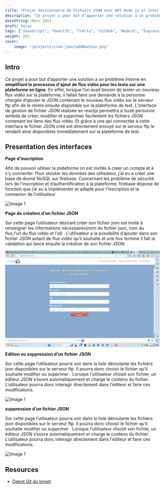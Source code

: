 ```yaml
---
title: "Projet Gestionnaire de Fichiers JSON avec API Node.js et Interface React.js"
description: "Ce projet a pour but d’apporter une solution a un problème interne a l'entreprise dans laquelle j'ai effectuer mon stage en simplifiant le processus d'ajout de flux vidéo pour les tests sur une plateforme en ligne"
dateString: Mars 2023 
draft: false
tags: ["JavaScript", "ReactJS", "Trello", "GitHub", "NodeJS", "ExpressJS"]
weight: 201
cover:
    image: "/projects/crud-json/addNewJson.png"
---
```


## Intro
Ce projet a pour but d’apporter une solution a un problème interne en **simplifiant le processus d'ajout de flux vidéo pour les tests sur une plateforme en ligne**. En effet, lorsque l’on avait besoin de tester un nouveau flux vidéo sur la plateforme, il fallait faire une demande à la personne chargée d’ajouter le JSON  contenant le nouveau  flux vidéo sur le serveur ftp afin de le rentre ensuite disponible sur la plateforme de test. L’interface de gestion de fichier JSON  réalisée en reactjs permettra à toute personne lambda  de créer, modifier et supprimer facilement les fichiers JSON contenant les liens des flux vidéo. Et grâce à une api connectée à cette interface le fichier JSON créé est directement envoyé sur le serveur ftp le rendant ainsi disponibles immédiatement sur la plateforme de test. 

## Presentation des interfaces

 **Page d'inscription** 

Afin de pouvoir utiliser la plateforme on est invités à créer un compte et à s'y connecter. Pour stocker les données des utilisateur, j’ai eu a créer une base de donné
NoSQL sur firebase.
Concernant les problème de sécurité lors de l'inscription et  d’authentification à la plateforme, firebase dispose de fonction que j’ai eu à implémenter et adapté pour l'inscription et la connexion de l’utilisateur


<!-- ![](/projects/crud-json/register.png) ![](/projects/crud-json/register_function.png) -->
<div style="display: flex; justify-content: space-between;">
    <img src="/projects/crud-json/register.png" id="register_img" alt="Image 1" width="100%">
    <img src="/projects/crud-json/register_function.png" id="register_function_img" style="display: none;" alt="Image 2" width="100%">
</div>

<script>
    document.getElementById('register_img').addEventListener('mouseover', (e) => {
        e.target.style.display='none'
        document.getElementById('register_function_img').style.display='block'
    })

     document.getElementById('register_img').addEventListener('mouseleave', (e) => {
        e.target.style.display='block'
        document.getElementById('register_function_img').style.display='none'
     })

</script>


**Page de création d’un fichier JSON**

Sur cette page l’utilisateur désirant créer son fichier json est invité à renseigner les informations nécessaires(nom du fichier json, nom du flux,l’url du flux vidéo et l’id) . L'utilisateur a la possibilité d’ajouter dans son fichier JSON autant de flux vidéo qu’il souhaite et une fois terminé il fait la validation qui lance ensuite la création de son fichier JSON



<div style="display: flex; justify-content: space-between;">
    <img src="/projects/crud-json/addNewJson.png" id="addNewJson" alt="Image 1" width="100%">
    <img src="/projects/crud-json/requete_create_json.png" id="requete_create_json" style="display: none;" alt="Image 2" width="70%" height="50%">
</div>

<script>
    document.getElementById('addNewJson').addEventListener('mouseover', (e) => {
        e.target.style.display='none'
        document.getElementById('requete_create_json').style.display='block'
    })

     document.getElementById('addNewJson').addEventListener('mouseleave', (e) => {
        e.target.style.display='block'
        document.getElementById('requete_create_json').style.display='none'
     })

</script>

**Edition ou suppression d’un fichier JSON**

Sur cette page l’utilisateur pourra voir dans la liste déroulante  les fichiers json disponibles sur le serveur ftp. Il pourra donc choisir le fichier qu’il souhaite modifier ou supprimer . Lorsque l’utilisateur choisit son fichier, un éditeur JSON s’ouvre automatiquement et charge le contenu du fichier. L’utilisateur pourra donc interagir directement dans l'éditeur et faire ces modifications. 

<div style="display: flex; justify-content: space-between;">
    <img src="/projects/crud-json/edit.png" id="edit" alt="Image 1" width="100%">
    <img src="/projects/crud-json/route_edit.png" id="route_edit" style="display: none;" alt="Image 2" width="70%" height="50%">
</div>

<script>
    document.getElementById('edit').addEventListener('mouseover', (e) => {
        e.target.style.display='none'
        document.getElementById('route_edit').style.display='block'
    })

     document.getElementById('edit').addEventListener('mouseleave', (e) => {
        e.target.style.display='block'
        document.getElementById('route_edit').style.display='none'
     })

</script>


**suppression d’un fichier JSON**

Sur cette page l’utilisateur pourra voir dans la liste déroulante  les fichiers json disponibles sur le serveur ftp. Il pourra donc choisir le fichier qu’il souhaite modifier ou supprimer . Lorsque l’utilisateur choisit son fichier, un éditeur JSON s’ouvre automatiquement et charge le contenu du fichier. L’utilisateur pourra donc interagir directement dans l'éditeur et faire ces modifications. 


<div style="display: flex; justify-content: space-between;">
    <img src="/projects/crud-json/confirm_delete.png" id="confirm_delete" alt="Image 1" width="100%">
    <img src="/projects/crud-json/route_delete.png" id="route_delete" style="display: none;" alt="Image 2" width="70%" height="50%">
</div>

<script>
    document.getElementById('confirm_delete').addEventListener('mouseover', (e) => {
        e.target.style.display='none'
        document.getElementById('route_delete').style.display='block'
    })

     document.getElementById('confirm_delete').addEventListener('mouseleave', (e) => {
        e.target.style.display='block'
        document.getElementById('route_delete').style.display='none'
     })

</script>



## Resources
- [Depot Git du projet](https://github.com/johannes60-sk/stream-easy)
